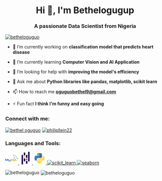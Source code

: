 <h1 align="center">Hi 👋, I'm Bethelogugup</h1>
<h3 align="center">A passionate Data Scientist from Nigeria</h3>

<p align="left"> <a href="https://github.com/ryo-ma/github-profile-trophy"><img src="https://github-profile-trophy.vercel.app/?username=betheloguguo" alt="betheloguguo" /></a> </p>

- 🔭 I’m currently working on **classification model that predicts heart disease**

- 🌱 I’m currently learning **Computer Vision and AI Application**

- 🤝 I’m looking for help with **improving the model's efficiency**

- 💬 Ask me about **Python libraries like pandas, matplotlib, scikit learn**

- 📫 How to reach me **oguguobethel9@gmail.com**

- ⚡ Fun fact **I think I'm funny and easy going**

<h3 align="left">Connect with me:</h3>
<p align="left">
<a href="https://fb.com/bethel oguguo" target="blank"><img align="center" src="https://raw.githubusercontent.com/rahuldkjain/github-profile-readme-generator/master/src/images/icons/Social/facebook.svg" alt="bethel oguguo" height="30" width="40" /></a>
<a href="https://instagram.com/philipllein22" target="blank"><img align="center" src="https://raw.githubusercontent.com/rahuldkjain/github-profile-readme-generator/master/src/images/icons/Social/instagram.svg" alt="philipllein22" height="30" width="40" /></a>
</p>

<h3 align="left">Languages and Tools:</h3>
<p align="left"> <a href="https://www.mysql.com/" target="_blank" rel="noreferrer"> <img src="https://raw.githubusercontent.com/devicons/devicon/master/icons/mysql/mysql-original-wordmark.svg" alt="mysql" width="40" height="40"/> </a> <a href="https://pandas.pydata.org/" target="_blank" rel="noreferrer"> <img src="https://raw.githubusercontent.com/devicons/devicon/2ae2a900d2f041da66e950e4d48052658d850630/icons/pandas/pandas-original.svg" alt="pandas" width="40" height="40"/> </a> <a href="https://www.python.org" target="_blank" rel="noreferrer"> <img src="https://raw.githubusercontent.com/devicons/devicon/master/icons/python/python-original.svg" alt="python" width="40" height="40"/> </a> <a href="https://scikit-learn.org/" target="_blank" rel="noreferrer"> <img src="https://upload.wikimedia.org/wikipedia/commons/0/05/Scikit_learn_logo_small.svg" alt="scikit_learn" width="40" height="40"/> </a> <a href="https://seaborn.pydata.org/" target="_blank" rel="noreferrer"> <img src="https://seaborn.pydata.org/_images/logo-mark-lightbg.svg" alt="seaborn" width="40" height="40"/> </a> </p>

<p><img align="left" src="https://github-readme-stats.vercel.app/api/top-langs?username=betheloguguo&show_icons=true&locale=en&layout=compact" alt="betheloguguo" /></p>

<p>&nbsp;<img align="center" src="https://github-readme-stats.vercel.app/api?username=betheloguguo&show_icons=true&locale=en" alt="betheloguguo" /></p>
